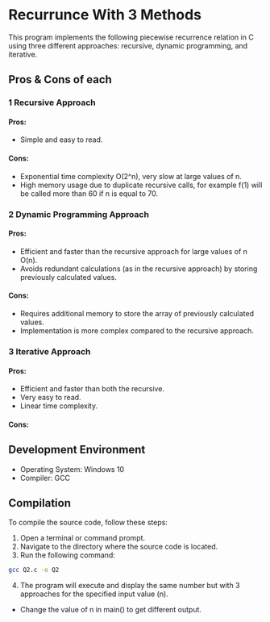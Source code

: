 # Recurrunce With 3 Methods

This program implements the following piecewise recurrence relation in C using three different approaches: recursive, dynamic programming, and iterative.

## Pros & Cons of each

### 1 Recursive Approach

#### Pros:
- Simple and easy to read.

#### Cons:
- Exponential time complexity O(2^n), very slow at large values of n.
- High memory usage due to duplicate recursive calls, for example f(1) will be called more than 60 if n is equal to 70.

### 2 Dynamic Programming Approach

#### Pros:
- Efficient and faster than the recursive approach for large values of n O(n).
- Avoids redundant calculations (as in the recursive approach) by storing previously calculated values.


#### Cons:
- Requires additional memory to store the array of previously calculated values.
- Implementation is more complex compared to the recursive approach.

### 3 Iterative Approach

#### Pros:
- Efficient and faster than both the recursive.
- Very easy to read.
- Linear time complexity.

#### Cons:



## Development Environment

- Operating System: Windows 10
- Compiler: GCC


## Compilation

To compile the source code, follow these steps:

1. Open a terminal or command prompt.
2. Navigate to the directory where the source code is located.
3. Run the following command:
 
```bash
gcc Q2.c -o Q2

```

4. The program will execute and display the same number but with 3 approaches for the specified input value (n).

 - Change the value of n in main() to get different output.


